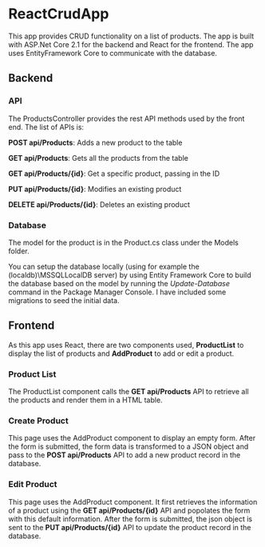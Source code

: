 # ReactCrudApp

This app provides CRUD functionality on a list of products. The app is built with ASP.Net Core 2.1 for the backend and React for the frontend. The app uses EntityFramework Core to communicate with the database.

## Backend 

### API

The ProductsController provides the rest API methods used by the front end. The list of APIs is:

**POST api/Products**: Adds a new product to the table

**GET api/Products**: Gets all the products from the table

**GET api/Products/{id}**: Get a specific product, passing in the ID

**PUT api/Products/{id}**: Modifies an existing product

**DELETE api/Products/{id}**: Deletes an existing product


### Database

The model for the product is in the Product.cs class under the Models folder. 

You can setup the database locally (using for example the (localdb)\MSSQLLocalDB server) by using Entity Framework Core to build the database based on the model by running the *Update-Database* command in the Package Manager Console. I have included some migrations to seed the initial data.

## Frontend

As this app uses React, there are two components used, **ProductList** to display the list of products and **AddProduct** to add or edit a product.

### Product List

The ProductList component calls the **GET api/Products** API to retrieve all the products and render them in a HTML table. 

### Create Product

This page uses the AddProduct component to display an empty form. After the form is submitted, the form data is transformed to a JSON object and pass to the **POST api/Products** API to add a new product record in the database.

### Edit Product

This page uses the AddProduct component. It first retrieves the information of a product using the **GET api/Products/{id}** API and popolates the form with this default information. After the form is submitted, the json object is sent to the **PUT api/Products/{id}** API to update the product record in the database.

